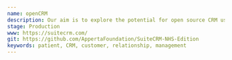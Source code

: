 ```yaml
---
name: openCRM
description: Our aim is to explore the potential for open source CRM use across the NHS. We plan to look at the requirements of such a system and develop a mature CRM product set for use in the NHS
stage: Production
www: https://suitecrm.com/
git: https://github.com/AppertaFoundation/SuiteCRM-NHS-Edition
keywords: patient, CRM, customer, relationship, management
--- 
```


